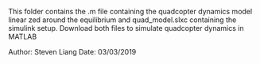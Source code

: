 This folder contains the .m file containing the quadcopter dynamics model linear
zed around the equilibrium and quad_model.slxc containing the simulink setup. 
Download both files to simulate quadcopter dynamics in MATLAB

Author: Steven Liang
Date: 03/03/2019